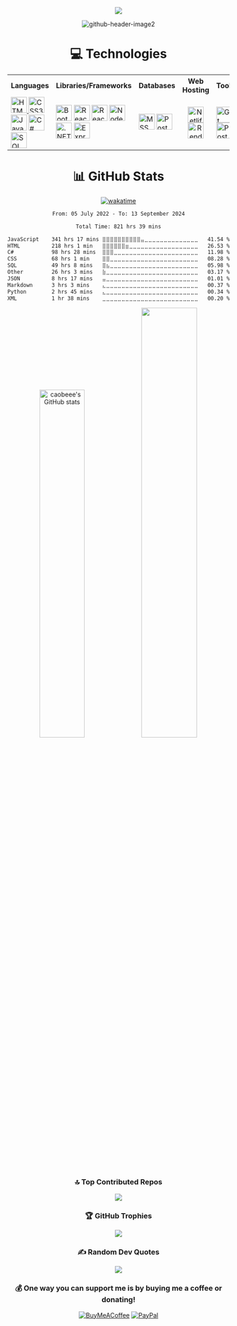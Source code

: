 <div align="center">
 
[![](https://visitcount.itsvg.in/api?id=CaoBeee&icon=2&color=0)](https://visitcount.itsvg.in)
 
![github-header-image2](https://github.com/CaoBeee/CaoBeee/assets/98575161/0e28050f-1b62-4dce-a41c-be975fcab708)

 
# 💻 Technologies
 
 <table>
  <tr>
    <th>Languages</th>
    <th>Libraries/Frameworks</th>
    <th>Databases</th>
    <th>Web Hosting</th>
    <th>Tools</th>
  </tr>
  <tr>
    <td>
    <a href="https://developer.mozilla.org/en-US/docs/Glossary/HTML5" target="_blank" rel="noreferrer"><img src="https://raw.githubusercontent.com/danielcranney/readme-generator/main/public/icons/skills/html5-colored.svg" width="36" height="36" alt="HTML5" />
<a href="https://www.w3.org/TR/CSS/#css" target="_blank" rel="noreferrer"><img src="https://raw.githubusercontent.com/danielcranney/readme-generator/main/public/icons/skills/css3-colored.svg" width="36" height="36" alt="CSS3" /></a> 
<a href="https://developer.mozilla.org/en-US/docs/Web/JavaScript" target="_blank" rel="noreferrer"><img src="https://raw.githubusercontent.com/danielcranney/readme-generator/main/public/icons/skills/javascript-colored.svg" width="36" height="36" alt="JavaScript" /></a>
<a href="https://docs.microsoft.com/en-us/dotnet/csharp/" target="_blank" rel="noreferrer"><img src="https://raw.githubusercontent.com/danielcranney/readme-generator/main/public/icons/skills/csharp-colored.svg" width="36" height="36" alt="C#" /></a>
<a href="https://learn.microsoft.com/en-us/sql/?view=sql-server-ver16" target="_blank" rel="noreferrer"><img src="https://static-00.iconduck.com/assets.00/database-sql-icon-459x512-24auexih.png" width="36" height="36" alt="SQL" /></a>
   </td>
    <td>
     <a href="https://getbootstrap.com/" target="_blank" rel="noreferrer"><img src="https://raw.githubusercontent.com/danielcranney/readme-generator/main/public/icons/skills/bootstrap-colored.svg" width="36" height="36" alt="Bootstrap" /></a>
<a href="https://reactjs.org/" target="_blank" rel="noreferrer"><img src="https://raw.githubusercontent.com/danielcranney/readme-generator/main/public/icons/skills/react-colored.svg" width="36" height="36" alt="React" /></a>
     <a href="https://nextjs.org/" target="_blank" rel="noreferrer"><img src="https://static-00.iconduck.com/assets.00/brand-nextjs-icon-2048x2048-5wmg4s26.png" width="36" height="36" alt="React" /></a>
<a href="https://nodejs.org/en/" target="_blank" rel="noreferrer"><img src="https://raw.githubusercontent.com/danielcranney/readme-generator/main/public/icons/skills/nodejs-colored.svg" width="36" height="36" alt="NodeJS" /></a>
<a href="https://dotnet.microsoft.com/en-us/" target="_blank" rel="noreferrer"><img src="https://raw.githubusercontent.com/danielcranney/readme-generator/main/public/icons/skills/dot-net-colored.svg" width="36" height="36" alt=".NET" /></a>
<a href="https://expressjs.com/" target="_blank" rel="noreferrer"><img src="https://raw.githubusercontent.com/danielcranney/readme-generator/main/public/icons/skills/express-colored-dark.svg" width="36" height="36" alt="Express" /></a>
   </td>
    <td>
     <a href="https://www.microsoft.com/en-us/sql-server" target="_blank" rel="noreferrer"><img src="https://assets-global.website-files.com/6064b31ff49a2d31e0493af1/63a5752c581f4d6558272fef_mssql.svg" width="36" height="36" alt="MSSQL" /></a>
<a href="https://www.postgresql.org/" target="_blank" rel="noreferrer"><img src="https://raw.githubusercontent.com/danielcranney/readme-generator/main/public/icons/skills/postgresql-colored.svg" width="36" height="36" alt="PostgreSQL" /></a>
   </td>
   <td align="center">
    <a href="https://www.netlify.com/" target="_blank" rel="noreferrer"><img src="https://jeancochrane.com/static/images/blog/netlify-identity-dealbreakers/netlify-logo.png" width="36" height="36" alt="Netlify" /></a>
<a href="https://render.com/" target="_blank" rel="noreferrer"><img src="https://encrypted-tbn0.gstatic.com/images?q=tbn:ANd9GcRXh8DmTLg4gmk7qGgX2MmjXQxo0wvURi0hTlYExreDLg&usqp=CAU&ec=48600113" width="36" height="36" alt="Render" /></a>
   </td>
   <td>
    <a href="https://git-scm.com/" target="_blank" rel="noreferrer"><img src="https://raw.githubusercontent.com/danielcranney/readme-generator/main/public/icons/skills/git-colored.svg" width="36" height="36" alt="Git" /></a>
<a href="https://www.postman.com/" target="_blank" rel="noreferrer"><img src="https://user-images.githubusercontent.com/8083855/44999455-72444280-afce-11e8-9f22-fdd7259c637b.png" width="36" height="36" alt="Postman" /></a>
   </td>
  </tr>
</table>
 
# 📊 GitHub Stats

[![wakatime](https://wakatime.com/badge/user/32b6bf4e-4ed0-43fd-9da2-117b4c0e4411.svg)](https://wakatime.com/@32b6bf4e-4ed0-43fd-9da2-117b4c0e4411)

<!--START_SECTION:waka-->

```txt
From: 05 July 2022 - To: 13 September 2024

Total Time: 821 hrs 39 mins

JavaScript    341 hrs 17 mins ⣿⣿⣿⣿⣿⣿⣿⣿⣿⣿⣤⣀⣀⣀⣀⣀⣀⣀⣀⣀⣀⣀⣀⣀⣀   41.54 %
HTML          218 hrs 1 min   ⣿⣿⣿⣿⣿⣿⣶⣀⣀⣀⣀⣀⣀⣀⣀⣀⣀⣀⣀⣀⣀⣀⣀⣀⣀   26.53 %
C#            98 hrs 28 mins  ⣿⣿⣿⣀⣀⣀⣀⣀⣀⣀⣀⣀⣀⣀⣀⣀⣀⣀⣀⣀⣀⣀⣀⣀⣀   11.98 %
CSS           68 hrs 1 min    ⣿⣿⣀⣀⣀⣀⣀⣀⣀⣀⣀⣀⣀⣀⣀⣀⣀⣀⣀⣀⣀⣀⣀⣀⣀   08.28 %
SQL           49 hrs 8 mins   ⣿⣦⣀⣀⣀⣀⣀⣀⣀⣀⣀⣀⣀⣀⣀⣀⣀⣀⣀⣀⣀⣀⣀⣀⣀   05.98 %
Other         26 hrs 3 mins   ⣷⣀⣀⣀⣀⣀⣀⣀⣀⣀⣀⣀⣀⣀⣀⣀⣀⣀⣀⣀⣀⣀⣀⣀⣀   03.17 %
JSON          8 hrs 17 mins   ⣤⣀⣀⣀⣀⣀⣀⣀⣀⣀⣀⣀⣀⣀⣀⣀⣀⣀⣀⣀⣀⣀⣀⣀⣀   01.01 %
Markdown      3 hrs 3 mins    ⣄⣀⣀⣀⣀⣀⣀⣀⣀⣀⣀⣀⣀⣀⣀⣀⣀⣀⣀⣀⣀⣀⣀⣀⣀   00.37 %
Python        2 hrs 45 mins   ⣄⣀⣀⣀⣀⣀⣀⣀⣀⣀⣀⣀⣀⣀⣀⣀⣀⣀⣀⣀⣀⣀⣀⣀⣀   00.34 %
XML           1 hr 38 mins    ⣀⣀⣀⣀⣀⣀⣀⣀⣀⣀⣀⣀⣀⣀⣀⣀⣀⣀⣀⣀⣀⣀⣀⣀⣀   00.20 %
```

<!--END_SECTION:waka-->
 
<p>
<a href="http://www.github.com/caobeee"><img src="https://github-readme-stats.vercel.app/api?username=caobeee&show_icons=true&hide=&count_private=true&title_color=0891b2&text_color=ffffff&icon_color=0891b2&bg_color=1c1917&show_icons=true" alt="caobeee's GitHub stats" width="45%" /></a>
<a href="http://www.github.com/caobeee"><img src="https://github-readme-streak-stats.herokuapp.com/?user=caobeee&stroke=ffffff&background=1c1917&ring=0891b2&fire=0891b2&currStreakNum=ffffff&currStreakLabel=0891b2&sideNums=ffffff&sideLabels=ffffff&dates=ffffff&" width="50%" /></a>
</p>

### 🔝 Top Contributed Repos
![](https://github-contributor-stats.vercel.app/api?username=CaoBeee&limit=5&theme=apprentice&combine_all_yearly_contributions=true)

### 🏆 GitHub Trophies
![](https://github-profile-trophy.vercel.app/?username=CaoBeee&theme=apprentice&no-frame=false&no-bg=false&margin-w=4)

<!-- <a href="https://app.daily.dev/CaoBee"><img src="https://github.com/CaoBeee/CaoBeee/blob/main/devcard.svg" width="400" alt="Brian Cao's Dev Card"/></a> -->

### ✍️ Random Dev Quotes
![](https://quotes-github-readme.vercel.app/api?type=horizontal&theme=radical)

### 💰 One way you can support me is by buying me a coffee or donating!
[![BuyMeACoffee](https://img.shields.io/badge/Buy%20Me%20a%20Coffee-ffdd00?style=for-the-badge&logo=buy-me-a-coffee&logoColor=black)](https://buymeacoffee.com/CaoBeee) [![PayPal](https://img.shields.io/badge/PayPal-00457C?style=for-the-badge&logo=paypal&logoColor=white)](https://paypal.me/CaoB) 
</div>

